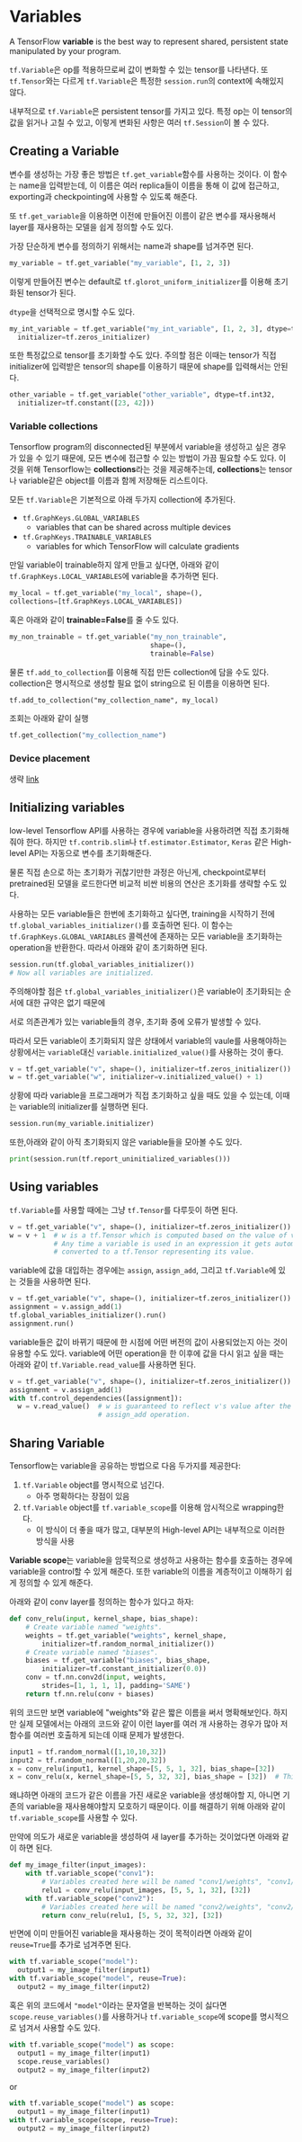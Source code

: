 # Variables

A TensorFlow **variable** is the best way to represent shared, persistent state manipulated by your program.



`tf.Variable`은 op를 적용하므로써 값이 변화할 수 있는 tensor를 나타낸다. 또 `tf.Tensor`와는 다르게 `tf.Variable`은 특정한 `session.run`의 context에 속해있지 않다.



내부적으로 `tf.Variable`은 persistent tensor를 가지고 있다. 특정 op는 이 tensor의 값을 읽거나 고칠 수 있고, 이렇게 변화된 사항은 여러 `tf.Session`이 볼 수 있다.



## Creating a Variable

변수를 생성하는 가장 좋은 방법은 `tf.get_variable`함수를 사용하는 것이다. 이 함수는 name을 입력받는데, 이 이름은 여러 replica들이 이름을 통해 이 값에 접근하고, exporting과 checkpointing에 사용할 수 있도록 해준다. 

또 `tf.get_variable`을 이용하면 이전에 만들어진 이름이 같은 변수를 재사용해서 layer를 재사용하는 모델을 쉽게 정의할 수도 있다.



가장 단순하게 변수를 정의하기 위해서는 name과 shape를 넘겨주면 된다.

```python
my_variable = tf.get_variable("my_variable", [1, 2, 3])
```

이렇게 만들어진 변수는 default로 `tf.glorot_uniform_initializer`를 이용해 초기화된 tensor가 된다.



`dtype`을 선택적으로 명시할 수도 있다.

```python
my_int_variable = tf.get_variable("my_int_variable", [1, 2, 3], dtype=tf.int32, 
  initializer=tf.zeros_initializer)
```



또한 특정값으로 tensor를 초기화할 수도 있다. 주의할 점은 이때는 tensor가 직접 initializer에 입력받은 tensor의 shape를 이용하기 때문에 shape를 입력해서는 안된다.

```python
other_variable = tf.get_variable("other_variable", dtype=tf.int32, 
  initializer=tf.constant([23, 42]))
```



### Variable collections

Tensorflow program의 disconnected된 부분에서 variable을 생성하고 싶은 경우가 있을 수 있기 때문에, 모든 변수에 접근할 수 있는 방법이 가끔 필요할 수도 있다. 이것을 위해 Tensorflow는 **collections**라는 것을 제공해주는데, **collections**는 tensor나 variable같은 object를 이름과 함께 저장해둔 리스트이다.



모든 `tf.Variable`은 기본적으로 아래 두가지 collection에 추가된다.

* `tf.GraphKeys.GLOBAL_VARIABLES`
  * variables that can be shared across multiple devices
* `tf.GraphKeys.TRAINABLE_VARIABLES`
  * variables for which TensorFlow will calculate gradients



만일 variable이 trainable하지 않게 만들고 싶다면, 아래와 같이 `tf.GraphKeys.LOCAL_VARIABLES`에 variable을 추가하면 된다.

```python
my_local = tf.get_variable("my_local", shape=(), 
collections=[tf.GraphKeys.LOCAL_VARIABLES])
```

혹은 아래와 같이 **trainable=False**를 줄 수도 있다.

```python
my_non_trainable = tf.get_variable("my_non_trainable", 
                                   shape=(), 
                                   trainable=False)
```



물론 `tf.add_to_collection`를 이용해 직접 만든 collection에 담을 수도 있다. collection은 명시적으로 생성할 필요 없이 string으로 된 이름을 이용하면 된다.

```pytho
tf.add_to_collection("my_collection_name", my_local)
```



조회는 아래와 같이 실행

```python
tf.get_collection("my_collection_name")
```



### Device placement

생략 [link](https://www.tensorflow.org/programmers_guide/variables#device_placement)



## Initializing variables

low-level Tensorflow API를 사용하는 경우에 variable을 사용하려면 직접 초기화해줘야 한다. 하지만 `tf.contrib.slim`나 `tf.estimator.Estimator`, `Keras` 같은 High-level API는 자동으로 변수를 초기화해준다.



물론 직접 손으로 하는 초기화가 귀찮기만한 과정은 아닌게, checkpoint로부터 pretrained된 모델을 로드한다면 비교적 비싼 비용의 연산은 초기화를 생략할 수도 있다.



사용하는 모든 variable들은 한번에 초기화하고 싶다면, training을 시작하기 전에 `tf.global_variables_initializer()`를 호출하면 된다. 이 함수는 `tf.GraphKeys.GLOBAL_VARIABLES` 콜렉션에 존재하는 모든 variable을 초기화하는 operation을 반환한다. 따라서 아래와 같이 초기화하면 된다.

```python
session.run(tf.global_variables_initializer())
# Now all variables are initialized.
```



주의해야할 점은 `tf.global_variables_initializer()`은 variable이 초기화되는 순서에 대한 규약은 없기 때문에

서로 의존관계가 있는 variable들의 경우, 초기화 중에 오류가 발생할 수 있다.

따라서 모든 variable이 초기화되지 않은 상태에서 variable의 vaule를 사용해야하는 상황에서는 `variable`대신 `variable.initialized_value()`를 사용하는 것이 좋다.

```python
v = tf.get_variable("v", shape=(), initializer=tf.zeros_initializer())
w = tf.get_variable("w", initializer=v.initialized_value() + 1)
```



상황에 따라 variable을 프로그래머가 직접 초기화하고 싶을 때도 있을 수 있는데, 이때는 variable의 initializer를 실행하면 된다.

```python
session.run(my_variable.initializer)
```



또한,아래와 같이 아직 초기화되지 않은 variable들을 모아볼 수도 있다.

```python
print(session.run(tf.report_uninitialized_variables()))
```



## Using variables

`tf.Variable`를 사용할 때에는 그냥 `tf.Tensor`를 다루듯이 하면 된다.

```python
v = tf.get_variable("v", shape=(), initializer=tf.zeros_initializer())
w = v + 1  # w is a tf.Tensor which is computed based on the value of v.
           # Any time a variable is used in an expression it gets automatically
           # converted to a tf.Tensor representing its value.
```



variable에 값을 대입하는 경우에는 `assign`, `assign_add`, 그리고 `tf.Variable`에 있는 것들을 사용하면 된다.

```python
v = tf.get_variable("v", shape=(), initializer=tf.zeros_initializer())
assignment = v.assign_add(1)
tf.global_variables_initializer().run()
assignment.run()
```



variable들은 값이 바뀌기 때문에 한 시점에 어떤 버전의 값이 사용되었는지 아는 것이 유용할 수도 있다. variable에 어떤 operation을 한 이후에 값을 다시 읽고 싶을 때는 아래와 같이 `tf.Variable.read_value`를 사용하면 된다.

```python
v = tf.get_variable("v", shape=(), initializer=tf.zeros_initializer())
assignment = v.assign_add(1)
with tf.control_dependencies([assignment]):
  w = v.read_value()  # w is guaranteed to reflect v's value after the
                      # assign_add operation.
```



## Sharing Variable

Tensorflow는 variable을 공유하는 방법으로 다음 두가지를 제공한다:

1. `tf.Variable` object를 명시적으로 넘긴다.
   * 아주 명확하다는 장점이 있음
2. `tf.Variable` object를  `tf.variable_scope`를 이용해 암시적으로 wrapping한다.
   * 이 방식이 더 좋을 때가 많고, 대부분의 High-level API는 내부적으로 이러한 방식을 사용



**Variable scope**는 variable을 암묵적으로 생성하고 사용하는 함수를 호출하는 경우에 variable을 control할 수 있게 해준다. 또한 variable의 이름을 계층적이고 이해하기 쉽게 정의할 수 있게 해준다.



아래와 같이 conv layer를 정의하는 함수가 있다고 하자:

```python
def conv_relu(input, kernel_shape, bias_shape):
    # Create variable named "weights".
    weights = tf.get_variable("weights", kernel_shape,
        initializer=tf.random_normal_initializer())
    # Create variable named "biases".
    biases = tf.get_variable("biases", bias_shape,
        initializer=tf.constant_initializer(0.0))
    conv = tf.nn.conv2d(input, weights,
        strides=[1, 1, 1, 1], padding='SAME')
    return tf.nn.relu(conv + biases)
```

위의 코드만 보면 variable에 "weights"와 같은 짧은 이름을 써서 명확해보인다. 하지만 실제 모델에서는 아래의 코드와 같이 이런 layer를 여러 개 사용하는 경우가 많아 저 함수를 여러번 호출하게 되는데 이때 문제가 발생한다.

```python
input1 = tf.random_normal([1,10,10,32])
input2 = tf.random_normal([1,20,20,32])
x = conv_relu(input1, kernel_shape=[5, 5, 1, 32], bias_shape=[32])
x = conv_relu(x, kernel_shape=[5, 5, 32, 32], bias_shape = [32])  # This fails.
```

왜냐하면 아래의 코드가 같은 이름을 가진 새로운 variable을 생성해야할 지, 아니면 기존의 variable을 재사용해야할지 모호하기 때문이다. 이를 해결하기 위해 아래와 같이 `tf.variable_scope`를 사용할 수 있다.

만약에 의도가 새로운 variable을 생성하여 새 layer를 추가하는 것이었다면 아래와 같이 하면 된다.

```python
def my_image_filter(input_images):
    with tf.variable_scope("conv1"):
        # Variables created here will be named "conv1/weights", "conv1/biases".
        relu1 = conv_relu(input_images, [5, 5, 1, 32], [32])
    with tf.variable_scope("conv2"):
        # Variables created here will be named "conv2/weights", "conv2/biases".
        return conv_relu(relu1, [5, 5, 32, 32], [32])
```



반면에 이미 만들어진 variable을 재사용하는 것이 목적이라면 아래와 같이 `reuse=True`를 추가로 넘겨주면 된다.

```python
with tf.variable_scope("model"):
  output1 = my_image_filter(input1)
with tf.variable_scope("model", reuse=True):
  output2 = my_image_filter(input2)
```

혹은 위의 코드에서 `"model"`이라는 문자열을 반복하는 것이 싫다면 `scope.reuse_variables()`를 사용하거나 `tf.variable_scope`에 scope를 명시적으로 넘겨서 사용할 수도 있다.

```python
with tf.variable_scope("model") as scope:
  output1 = my_image_filter(input1)
  scope.reuse_variables()
  output2 = my_image_filter(input2)
```

or

```python
with tf.variable_scope("model") as scope:
  output1 = my_image_filter(input1)
with tf.variable_scope(scope, reuse=True):
  output2 = my_image_filter(input2)
```

